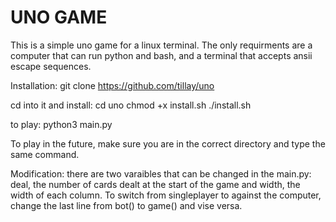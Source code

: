 # UNO GAME
This is a simple uno game for a linux terminal.
The only requirments are a computer that can run python and bash, and a terminal that accepts ansii escape sequences.

Installation:
git clone https://github.com/tillay/uno

cd into it and install:
cd uno
chmod +x install.sh
./install.sh

to play:
python3 main.py

To play in the future, make sure you are in the correct directory and type the same command.

Modification:
there are two varaibles that can be changed in the main.py:
deal, the number of cards dealt at the start of the game
and width, the width of each column.
To switch from singleplayer to against the computer, change the last line from bot() to game() and vise versa.
